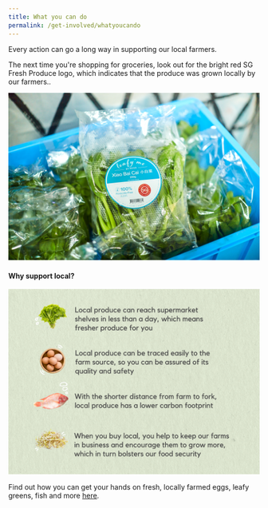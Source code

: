 ```yaml
---
title: What you can do
permalink: /get-involved/whatyoucando
---
```

Every action can go a long way in supporting our local farmers.

The next time you're shopping for groceries, look out for the bright red SG Fresh Produce logo, which indicates that the produce was grown locally by our farmers..

![](/images/meod.jpg)
#### Why support local?

![](/images/supportlocal.png)

Find out how you can get your hands on fresh, locally farmed eggs, leafy greens, fish and more [here](https://www.sfa.gov.sg/fromSGtoSG/where-to-buy).